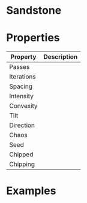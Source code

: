 # Sandstone


# Properties


| Property | Description| 
| -------- | -----------|
| Passes |  |
| Iterations |  |
| Spacing |  |
| Intensity |  |
| Convexity |  |
| Tilt |  |
| Direction |  |
| Chaos |  |
| Seed |  |
| Chipped |  |
| Chipping |  |




# Examples
